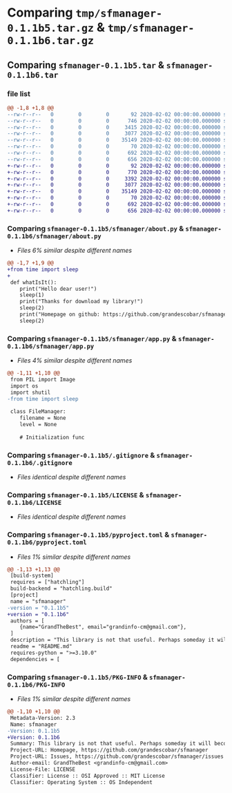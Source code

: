 # Comparing `tmp/sfmanager-0.1.1b5.tar.gz` & `tmp/sfmanager-0.1.1b6.tar.gz`

## Comparing `sfmanager-0.1.1b5.tar` & `sfmanager-0.1.1b6.tar`

### file list

```diff
@@ -1,8 +1,8 @@
--rw-r--r--   0        0        0       92 2020-02-02 00:00:00.000000 sfmanager-0.1.1b5/sfmanager/__init__.py
--rw-r--r--   0        0        0      746 2020-02-02 00:00:00.000000 sfmanager-0.1.1b5/sfmanager/about.py
--rw-r--r--   0        0        0     3415 2020-02-02 00:00:00.000000 sfmanager-0.1.1b5/sfmanager/app.py
--rw-r--r--   0        0        0     3077 2020-02-02 00:00:00.000000 sfmanager-0.1.1b5/.gitignore
--rw-r--r--   0        0        0    35149 2020-02-02 00:00:00.000000 sfmanager-0.1.1b5/LICENSE
--rw-r--r--   0        0        0       70 2020-02-02 00:00:00.000000 sfmanager-0.1.1b5/README.md
--rw-r--r--   0        0        0      692 2020-02-02 00:00:00.000000 sfmanager-0.1.1b5/pyproject.toml
--rw-r--r--   0        0        0      656 2020-02-02 00:00:00.000000 sfmanager-0.1.1b5/PKG-INFO
+-rw-r--r--   0        0        0       92 2020-02-02 00:00:00.000000 sfmanager-0.1.1b6/sfmanager/__init__.py
+-rw-r--r--   0        0        0      770 2020-02-02 00:00:00.000000 sfmanager-0.1.1b6/sfmanager/about.py
+-rw-r--r--   0        0        0     3392 2020-02-02 00:00:00.000000 sfmanager-0.1.1b6/sfmanager/app.py
+-rw-r--r--   0        0        0     3077 2020-02-02 00:00:00.000000 sfmanager-0.1.1b6/.gitignore
+-rw-r--r--   0        0        0    35149 2020-02-02 00:00:00.000000 sfmanager-0.1.1b6/LICENSE
+-rw-r--r--   0        0        0       70 2020-02-02 00:00:00.000000 sfmanager-0.1.1b6/README.md
+-rw-r--r--   0        0        0      692 2020-02-02 00:00:00.000000 sfmanager-0.1.1b6/pyproject.toml
+-rw-r--r--   0        0        0      656 2020-02-02 00:00:00.000000 sfmanager-0.1.1b6/PKG-INFO
```

### Comparing `sfmanager-0.1.1b5/sfmanager/about.py` & `sfmanager-0.1.1b6/sfmanager/about.py`

 * *Files 6% similar despite different names*

```diff
@@ -1,7 +1,9 @@
+from time import sleep
+
 def whatIsIt():
 	print("Hello dear user!")
 	sleep(1)
 	print("Thanks for download my library!")
 	sleep(2)
 	print("Homepage on github: https://github.com/grandescobar/sfmanager")
 	sleep(2)
```

### Comparing `sfmanager-0.1.1b5/sfmanager/app.py` & `sfmanager-0.1.1b6/sfmanager/app.py`

 * *Files 4% similar despite different names*

```diff
@@ -1,11 +1,10 @@
 from PIL import Image
 import os
 import shutil
-from time import sleep
 
 class FileManager:
 	filename = None
 	level = None
 
 	# Initialization func
```

### Comparing `sfmanager-0.1.1b5/.gitignore` & `sfmanager-0.1.1b6/.gitignore`

 * *Files identical despite different names*

### Comparing `sfmanager-0.1.1b5/LICENSE` & `sfmanager-0.1.1b6/LICENSE`

 * *Files identical despite different names*

### Comparing `sfmanager-0.1.1b5/pyproject.toml` & `sfmanager-0.1.1b6/pyproject.toml`

 * *Files 1% similar despite different names*

```diff
@@ -1,13 +1,13 @@
 [build-system]
 requires = ["hatchling"]
 build-backend = "hatchling.build"
 [project]
 name = "sfmanager"
-version = "0.1.1b5"
+version = "0.1.1b6"
 authors = [
 	{name="GrandTheBest", email="grandinfo-cm@gmail.com"},
 ]
 description = "This library is not that useful. Perhaps someday it will become great."
 readme = "README.md"
 requires-python = ">=3.10.0"
 dependencies = [
```

### Comparing `sfmanager-0.1.1b5/PKG-INFO` & `sfmanager-0.1.1b6/PKG-INFO`

 * *Files 1% similar despite different names*

```diff
@@ -1,10 +1,10 @@
 Metadata-Version: 2.3
 Name: sfmanager
-Version: 0.1.1b5
+Version: 0.1.1b6
 Summary: This library is not that useful. Perhaps someday it will become great.
 Project-URL: Homepage, https://github.com/grandescobar/sfmanager
 Project-URL: Issues, https://github.com/grandescobar/sfmanager/issues
 Author-email: GrandTheBest <grandinfo-cm@gmail.com>
 License-File: LICENSE
 Classifier: License :: OSI Approved :: MIT License
 Classifier: Operating System :: OS Independent
```

